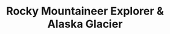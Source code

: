 ---
category: rest-of-the-world
title: Rocky Mountaineer Explorer & Alaska Glacier
class: rocky-mountaineer-explorer-alaska-glacier
cruiseline: Holland America Line – ms Volendam
special-info: Incredible Rocky Mountaineer Western Explorer 8 night tour
price: 3699
nights: 16
cruise-url: http://www.planetcruise.co.uk/holland-america-line-cruises/ms-volendam/16-May-2017/115742?referrersiteid=970
---